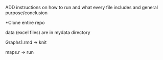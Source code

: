 ADD instructions on how to run 
and what every file includes 
and general purpose/conclusion

*Clone entire repo

data (excel files) are in mydata directory

Graphs1.rmd -> knit 

maps.r -> run

